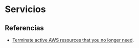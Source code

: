 # Servicios

## Referencias

- [Terminate active AWS resources that you no longer need](https://aws.amazon.com/es/premiumsupport/knowledge-center/terminate-resources-account-closure/?ref_=pe_3594660_610233740).
